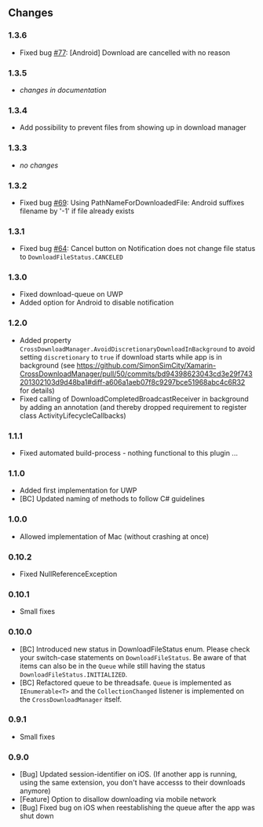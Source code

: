 ## Changes

### 1.3.6

  * Fixed bug [#77](https://github.com/SimonSimCity/Xamarin-CrossDownloadManager/issues/77): [Android] Download are cancelled with no reason

### 1.3.5

  * *changes in documentation*

### 1.3.4

  * Add possibility to prevent files from showing up in download manager

### 1.3.3

  * *no changes*

### 1.3.2

  * Fixed bug [#69](https://github.com/SimonSimCity/Xamarin-CrossDownloadManager/issues/69): Using PathNameForDownloadedFile: Android suffixes filename by '-1' if file already exists

### 1.3.1

  * Fixed bug [#64](https://github.com/SimonSimCity/Xamarin-CrossDownloadManager/issues/64): Cancel button on Notification does not change file status to `DownloadFileStatus.CANCELED`

### 1.3.0

  * Fixed download-queue on UWP
  * Added option for Android to disable notification

### 1.2.0

  * Added property `CrossDownloadManager.AvoidDiscretionaryDownloadInBackground` to avoid setting `discretionary` to `true` if download starts while app is in background (see https://github.com/SimonSimCity/Xamarin-CrossDownloadManager/pull/50/commits/bd94398623043cd3e29f743201302103d9d48ba1#diff-a606a1aeb07f8c9297bce51968abc4c6R32 for details)
  * Fixed calling of DownloadCompletedBroadcastReceiver in background by adding an annotation (and thereby dropped requirement to register class ActivityLifecycleCallbacks)

### 1.1.1

  * Fixed automated build-process - nothing functional to this plugin ...

### 1.1.0

  * Added first implementation for UWP
  * [BC] Updated naming of methods to follow C# guidelines

### 1.0.0

  * Allowed implementation of Mac (without crashing at once)

### 0.10.2

  * Fixed NullReferenceException

### 0.10.1

  * Small fixes

### 0.10.0

  * [BC] Introduced new status in DownloadFileStatus enum. Please check your switch-case statements on `DownloadFileStatus`. Be aware of that items can also be in the `Queue` while still having the status `DownloadFileStatus.INITIALIZED`.
  * [BC] Refactored queue to be threadsafe. `Queue` is implemented as `IEnumerable<T>` and the `CollectionChanged` listener is implemented on the `CrossDownloadManager` itself.

### 0.9.1

  * Small fixes

### 0.9.0

  * [Bug] Updated session-identifier on iOS. (If another app is running, using the same extension, you don't have accesss to their downloads anymore)
  * [Feature] Option to disallow downloading via mobile network
  * [Bug] Fixed bug on iOS when reestablishing the queue after the app was shut down
